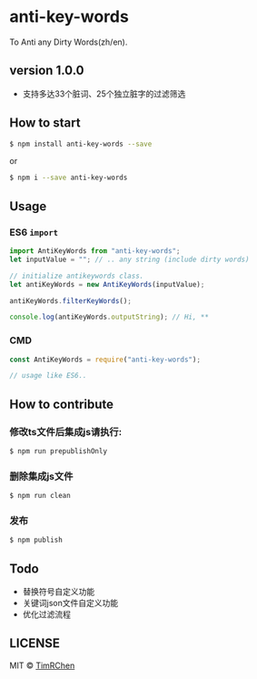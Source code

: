 # anti-key-words
To Anti any Dirty Words(zh/en).


## version 1.0.0
* 支持多达33个脏词、25个独立脏字的过滤筛选

## How to start
```bash
$ npm install anti-key-words --save
```
or
```bash
$ npm i --save anti-key-words
```

## Usage
### ES6 `import`
```js
import AntiKeyWords from "anti-key-words";
let inputValue = ""; // .. any string (include dirty words)

// initialize antikeywords class.
let antiKeyWords = new AntiKeyWords(inputValue);

antiKeyWords.filterKeyWords();

console.log(antiKeyWords.outputString); // Hi, **
```
### CMD
```js
const AntiKeyWords = require("anti-key-words");

// usage like ES6..
```


## How to contribute
### 修改ts文件后集成js请执行:
```bash
$ npm run prepublishOnly
```
### 删除集成js文件
```bash
$ npm run clean
```
### 发布
```bash
$ npm publish
```

## Todo
* 替换符号自定义功能
* 关键词json文件自定义功能
* 优化过滤流程



## LICENSE

MIT © [TimRChen](https://github.com/TimRChen/anti-key-wrods/blob/master/LICENSE)
